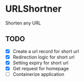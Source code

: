 # URLShortner

Shorten any URL

## TODO

- [x] Create a url record for short url
- [x] Redirection logic for short url
- [x] Setting expiry for short url
- [x] Get request for homepage
- [ ] Containerize application
